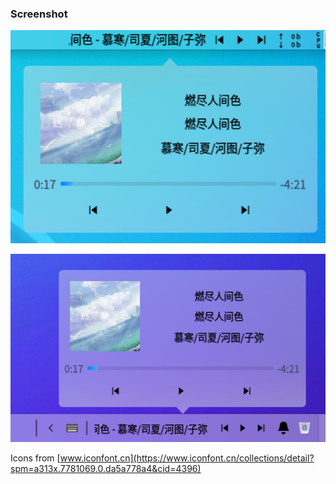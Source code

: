 ### Screenshot

![Screenshot with dde-top-panel](./screenshots/sceenshot.png)

![Screenshot with dde-dock](./screenshots/screenshot-dock.png)

Icons from [www.iconfont.cn](https://www.iconfont.cn/collections/detail?spm=a313x.7781069.0.da5a778a4&cid=4396)

